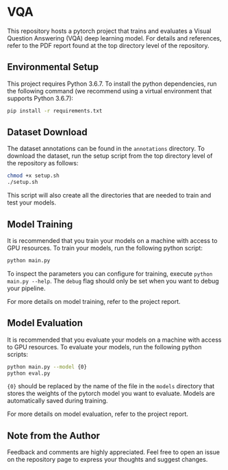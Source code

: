 # VQA

This repository hosts a pytorch project that trains and evaluates a Visual Question Answering (VQA) deep learning model. For details and references, refer to the PDF report found at the top directory level of the repository.

## Environmental Setup

This project requires Python 3.6.7. To install the python dependencies, run the following command (we recommend using a virtual environment that supports Python 3.6.7):

```bash
pip install -r requirements.txt
```

##  Dataset Download

The dataset annotations can be found in the `annotations` directory. To download the dataset, run the setup script from the top directory level of the repository as follows:

```bash
chmod +x setup.sh
./setup.sh
```

This script will also create all the directories that are needed to train and test your models.

##  Model Training

It is recommended that you train your models on a machine with access to GPU resources. To train your models, run the following python script:

```bash
python main.py
```

To inspect the parameters you can configure for training, execute `python main.py --help`. The `debug` flag should only be set when you want to debug your pipeline.

For more details on model training, refer to the project report.

##  Model Evaluation

It is recommended that you evaluate your models on a machine with access to GPU resources. To evaluate your models, run the following python scripts:

```bash
python main.py --model {0}
python eval.py
```

`{0}` should be replaced by the name of the file in the `models` directory that stores the weights of the pytorch model you want to evaluate. Models are automatically saved during training.

For more details on model evaluation, refer to the project report.

## Note from the Author
Feedback and comments are highly appreciated. Feel free to open an issue on the repository page to express your thoughts and suggest changes.
